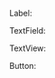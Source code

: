 Label:
<snippet id='formatted-string-label-html'/>

<snippet id='formatted-string-second-label-html'/>

TextField:
<snippet id='formatted-string-textfield-html'/>

TextView:
<snippet id="formatted-string-textview-html"/>

Button:
<snippet id="formatted-string-button-html"/>